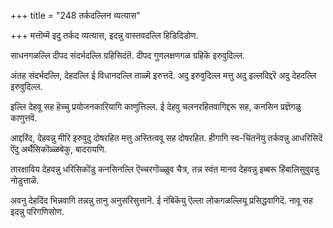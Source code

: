 +++
title = "248 तर्कदल्लिन व्यत्यास"

+++
मत्तॊम्मॆ इदु तर्कद व्यत्यास, इदन्नु वास्तवदल्लि हिडिदिडोण.

साधनगळल्लि दीपद संदर्भदल्लि ग्रहिसिदंतॆ. दीपद गुणलक्षणगळ ग्रहिकॆ इरुवुदिल्ल.

अंतह संदर्भदल्लि, देहदल्लि ई विधानदल्लि ताळ्मॆ इरुत्तदॆ. अदु इरुवुदिल्ल मत्तु अदु इल्लदिद्दरॆ अदु देहदल्लि इरुवुदिल्ल.

इल्लि देहवू सह हॆच्चु प्रयोजनकारियागि काणुत्तिल्ल. ई देहवु चलनरहितवागिद्दरू सह, कनसिन प्रज्ञॆगळु काणुत्तवॆ.

आद्दरिंद, देहवन्नु मीरि इरुवुदु दोषरहित मत्तु अस्तित्ववू सह दोषरहित. हीगागि स्व-चिंतनॆयु तर्कवन्नु आधरिसिदॆ ऎंदु अर्थैसिकॊळ्ळबेकु, बादरायणि.

तारक्षाविय देहवन्नु धरिसिकॊंडु कनसिनल्लि ऎच्चरगॊळ्ळुव चैत्र, तन्न स्वंत मानव देहवन्नु इब्बरू हिंबालिसुवुदन्नु नोडुत्ताळॆ.

अवनु देहदिंद भिन्नवागि तन्नन्नु तानु अनुसरिसुत्तानॆ. ई नंबिकॆयु ऎल्ला लोकगळल्लियू प्रसिद्धवागिदॆ. नावू सह इदन्नु परिगणिसोण.

